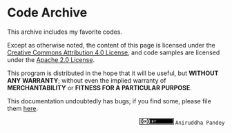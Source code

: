 # Code Archive
This archive includes my favorite codes.
  
Except as otherwise noted, the content of this page is licensed under the [Creative Commons Attribution 4.0 License](http://creativecommons.org/licenses/by/4.0/), and code samples are licensed under the [Apache 2.0 License](http://www.apache.org/licenses/LICENSE-2.0).  

This program is distributed in the hope that it will be useful, but **WITHOUT ANY WARRANTY**; without even the implied warranty of **MERCHANTABILITY** or **FITNESS FOR A PARTICULAR PURPOSE**.

This documentation undoubtedly has bugs; if you find some, please file them [here](https://github.com/aniruddha0pandey/Code_Archive/pulls).

<p align='right'><img alt="Creative Commons License" src="res/copyright.png" /> <code>Aniruddha Pandey</code></p>
